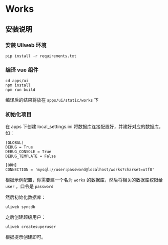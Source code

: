# Works

## 安装说明

### 安装 Uliweb 环境

```
pip install -r requirements.txt
```

### 编译 vue 组件

```
cd apps/ui
npm install
npm run build
```

编译后的结果将放在 `apps/ui/static/works` 下

### 初始化项目

在 apps 下创建 local_settings.ini 将数据库连接配置好，并建好对应的数据库，如：

```
[GLOBAL]
DEBUG = True
DEBUG_CONSOLE = True
DEBUG_TEMPLATE = False

[ORM]
CONNECTION = 'mysql://user:password@localhost/works?charset=utf8'
```

根据示例配置，你需要建一个名为 `works` 的数据库，然后将相关的数据库权限给 `user` ，口令是
`password`

然后初始化数据库：

```
uliweb syncdb
```

之后创建超级用户：

```
uliweb createsuperuser
```

根据提示创建即可。